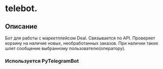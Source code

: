 # telebot.

## Описание
Бот для работы с маркетплейсом Deal. Связывается по API. Проверяет корзину на наличие новых, необработанных заказов. При наличии таких шлет сообщение выбранному пользователю(оператору). 

### Используется PyTelegramBot
